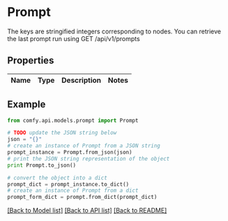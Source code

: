 # Prompt

The keys are stringified integers corresponding to nodes.  You can retrieve the last prompt run using GET /api/v1/prompts 

## Properties

Name | Type | Description | Notes
------------ | ------------- | ------------- | -------------

## Example

```python
from comfy.api.models.prompt import Prompt

# TODO update the JSON string below
json = "{}"
# create an instance of Prompt from a JSON string
prompt_instance = Prompt.from_json(json)
# print the JSON string representation of the object
print Prompt.to_json()

# convert the object into a dict
prompt_dict = prompt_instance.to_dict()
# create an instance of Prompt from a dict
prompt_form_dict = prompt.from_dict(prompt_dict)
```
[[Back to Model list]](../README.md#documentation-for-models) [[Back to API list]](../README.md#documentation-for-api-endpoints) [[Back to README]](../README.md)



